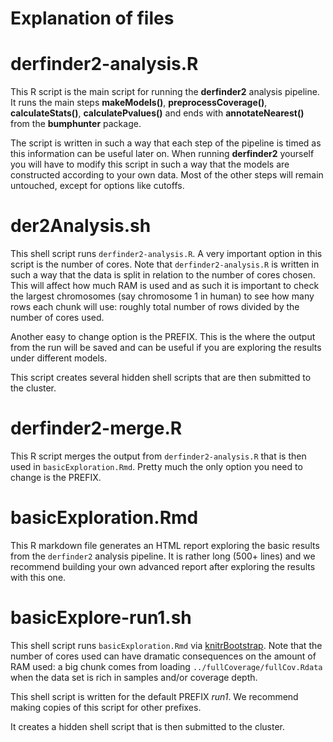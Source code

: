 Explanation of files
====================

# derfinder2-analysis.R

This R script is the main script for running the __derfinder2__ analysis pipeline. It runs the main steps __makeModels()__, __preprocessCoverage()__, __calculateStats()__, __calculatePvalues()__ and ends with __annotateNearest()__ from the __bumphunter__ package.

The script is written in such a way that each step of the pipeline is timed as this information can be useful later on. When running __derfinder2__ yourself you will have to modify this script in such a way that the models are constructed according to your own data. Most of the other steps will remain untouched, except for options like cutoffs.

# der2Analysis.sh

This shell script runs `derfinder2-analysis.R`. A very important option in this script is the number of cores. Note that `derfinder2-analysis.R` is written in such a way that the data is split in relation to the number of cores chosen. This will affect how much RAM is used and as such it is important to check the largest chromosomes (say chromosome 1 in human) to see how many rows each chunk will use: roughly total number of rows divided by the number of cores used. 

Another easy to change option is the PREFIX. This is the where the output from the run will be saved and can be useful if you are exploring the results under different models.

This script creates several hidden shell scripts that are then submitted to the cluster.

# derfinder2-merge.R

This R script merges the output from `derfinder2-analysis.R` that is then used in `basicExploration.Rmd`. Pretty much the only option you need to change is the PREFIX.

# basicExploration.Rmd

This R markdown file generates an HTML report exploring the basic results from the `derfinder2` analysis pipeline. It is rather long (500+ lines) and we recommend building your own advanced report after exploring the results with this one.

# basicExplore-run1.sh

This shell script runs `basicExploration.Rmd` via [knitrBootstrap](https://github.com/jimhester/knitrBootstrap). Note that the number of cores used can have dramatic consequences on the amount of RAM used: a big chunk comes from loading `../fullCoverage/fullCov.Rdata` when the data set is rich in samples and/or coverage depth.

This shell script is written for the default PREFIX _run1_. We recommend making copies of this script for other prefixes.

It creates a hidden shell script that is then submitted to the cluster.
